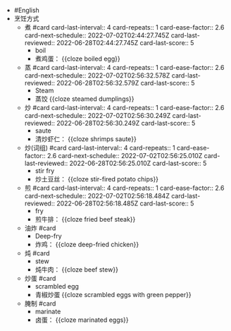 - #English
- 烹饪方式
	- 煮 #card
	  card-last-interval:: 4
	  card-repeats:: 1
	  card-ease-factor:: 2.6
	  card-next-schedule:: 2022-07-02T02:44:27.745Z
	  card-last-reviewed:: 2022-06-28T02:44:27.745Z
	  card-last-score:: 5
		- boil
		- 煮鸡蛋： {{cloze boiled egg}}
	- 蒸 #card
	  card-last-interval:: 4
	  card-repeats:: 1
	  card-ease-factor:: 2.6
	  card-next-schedule:: 2022-07-02T02:56:32.578Z
	  card-last-reviewed:: 2022-06-28T02:56:32.579Z
	  card-last-score:: 5
		- Steam
		- 蒸饺 {{cloze steamed dumplings}}
	- 炒 #card
	  card-last-interval:: 4
	  card-repeats:: 1
	  card-ease-factor:: 2.6
	  card-next-schedule:: 2022-07-02T02:56:30.249Z
	  card-last-reviewed:: 2022-06-28T02:56:30.249Z
	  card-last-score:: 5
		- saute
		- 清炒虾仁： {{cloze shrimps saute}}
	- 炒(词组) #card
	  card-last-interval:: 4
	  card-repeats:: 1
	  card-ease-factor:: 2.6
	  card-next-schedule:: 2022-07-02T02:56:25.010Z
	  card-last-reviewed:: 2022-06-28T02:56:25.010Z
	  card-last-score:: 5
		- stir fry
		- 炒土豆丝： {{cloze stir-fired potato chips}}
	- 煎 #card
	  card-last-interval:: 4
	  card-repeats:: 1
	  card-ease-factor:: 2.6
	  card-next-schedule:: 2022-07-02T02:56:18.484Z
	  card-last-reviewed:: 2022-06-28T02:56:18.485Z
	  card-last-score:: 5
		- fry
		- 煎牛排： {{cloze fried beef steak}}
	- 油炸 #card
		- Deep-fry
		- 炸鸡： {{cloze deep-fried chicken}}
	- 炖 #card
		- stew
		- 炖牛肉： {{cloze beef stew}}
	- 炒蛋 #card
		- scrambled egg
		- 青椒炒蛋 {{cloze scrambled eggs with green pepper}}
	- 腌制 #card
		- marinate
		- 卤蛋： {{cloze marinated eggs}}